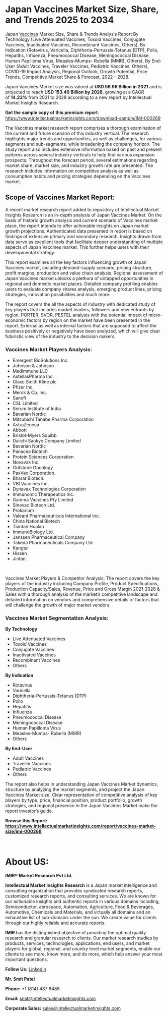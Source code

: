 <h1>Japan Vaccines Market Size, Share, and Trends 2025 to 2034</h1>
<p>Japan <a href="https://www.intellectualmarketinsights.com/report/vaccines-market-size/imi-000268">Vaccines</a> Market Size, Share &amp; Trends Analysis Report By Technology (Live Attenuated Vaccines, Toxoid Vaccines, Conjugate Vaccines, Inactivated Vaccines, Recombinant Vaccines, Others), By Indication (Rotavirus, Varicella, Diphtheria-Pertussis-Tetanus (DTP), Polio, Hepatitis, Influenza, Pneumococcal Disease, Meningococcal Disease, Human Papilloma Virus, Measles-Mumps- Rubella (MMR), Others), By End-User (Adult Vaccines, Traveler Vaccines, Pediatric Vaccines, Others), COVID-19 Impact Analysis, Regional Outlook, Growth Potential, Price Trends, Competitive Market Share &amp; Forecast, 2022 &ndash; 2028.</p>
<p>Japan Vaccines Market size was valued at&nbsp;<strong>USD 56.98 Billion in 2021</strong>&nbsp;and is projected to reach&nbsp;<strong>USD 153.49 Billion by 2028</strong>, growing at a CAGR of&nbsp;<strong>14.23%</strong>&nbsp;from 2021 to 2028 according to a new report by Intellectual Market Insights Research.</p>
<p>𝐆𝐞𝐭 𝐭𝐡𝐞 𝐬𝐚𝐦𝐩𝐥𝐞 𝐜𝐨𝐩𝐲 𝐨𝐟 𝐭𝐡𝐢𝐬 𝐩𝐫𝐞𝐦𝐢𝐮𝐦 𝐫𝐞𝐩𝐨𝐫𝐭: <a href="https://www.intellectualmarketinsights.com/download-sample/IMI-000269">https://www.intellectualmarketinsights.com/download-sample/IMI-000269</a></p>
<p>The Vaccines market research report comprises a thorough examination of the current and future scenario of this industry vertical. The research highlights major trends and opportunities, as well as challenges, for various segments and sub-segments, while broadening the company horizon. The study report also includes extensive information based on past and present patterns across several industry verticals to help find various expansion prospects. Throughout the forecast period, several estimations regarding market share, market size, and industry growth rate are presented. The research includes information on competitive analysis as well as consumption habits and pricing strategies depending on the Vaccines market.</p>
<h2>Scope of Vaccines Market Report:</h2>
<p>A recent market research report added to repository of Intellectual Market Insights Research is an in-depth analysis of Japan Vaccines Market. On the basis of historic growth analysis and current scenario of Vaccines market place, the report intends to offer actionable insights on Japan market growth projections. Authenticated data presented in report is based on findings of extensive primary and secondary research. Insights drawn from data serve as excellent tools that facilitate deeper understanding of multiple aspects of Japan Vaccines market. This further helps users with their developmental strategy.</p>
<p>This report examines all the key factors influencing growth of Japan Vaccines market, including demand-supply scenario, pricing structure, profit margins, production and value chain analysis. Regional assessment of Japan Vaccines market unlocks a plethora of untapped opportunities in regional and domestic market places. Detailed company profiling enables users to evaluate company shares analysis, emerging product lines, pricing strategies, innovation possibilities and much more.</p>
<p>The report covers the all the aspects of industry with dedicated study of key players that includes market leaders, followers and new entrants by region. PORTER, SVOR, PESTEL analysis with the potential impact of micro-economic factors by region on the market have been presented in the report. External as well as internal factors that are supposed to affect the business positively or negatively have been analyzed, which will give clear futuristic view of the industry to the decision makers.</p>
<h3>Vaccines Market Players Analysis:</h3>
<ul>
<li>Emergent BioSolutions Inc.</li>
<li>Johnson &amp; Johnson</li>
<li>Medimmune LLC</li>
<li>AstellasPharma Inc.</li>
<li>Glaxo Smith Kline plc</li>
<li>Pfizer Inc.</li>
<li>Merck &amp; Co. Inc.</li>
<li>Sanofi</li>
<li>CSL Limited</li>
<li>Serum Institute of India</li>
<li>Bavarian Nordic</li>
<li>Mitsubishi Tanabe Pharma Corporation</li>
<li>AstraZeneca</li>
<li>Abbott</li>
<li>Bristol-Myers Squibb</li>
<li>Daiichi Sankyo Company Limited</li>
<li>Bavarian Nordic</li>
<li>Panacea Biotech</li>
<li>Protein Sciences Corporation</li>
<li>Novavax Inc.</li>
<li>Gritstone Oncology</li>
<li>PaxVax Corporation.</li>
<li>Bharat Biotech.</li>
<li>VBI Vaccines Inc.</li>
<li>Dynavax Technologies Corporation</li>
<li>Immunomic Therapeutics Inc.</li>
<li>Gamma Vaccines Pty Limited</li>
<li>Sinovac Biotech Ltd.</li>
<li>Prokarium&nbsp;</li>
<li>Valeant Pharmaceuticals International Inc.</li>
<li>China National Biotech</li>
<li>Tiantan Hualan</li>
<li>ImmunoBiology Ltd.</li>
<li>Janssen Pharmaceutical Company</li>
<li>Takeda Pharmaceuticals Company Ltd.</li>
<li>Kangtai</li>
<li>Hissen</li>
<li>Jintan.</li>
</ul>
<p>&nbsp;</p>
<p>Vaccines Market Players &amp; Competitor Analysis: The report covers the key players of the industry including Company Profile, Product Specifications, Production Capacity/Sales, Revenue, Price and Gross Margin 2021-2028 &amp; Sales with a thorough analysis of the market&rsquo;s competitive landscape and detailed information on vendors and comprehensive details of factors that will challenge the growth of major market vendors.</p>
<h3>Vaccines Market Segmentation Analysis:</h3>
<p><strong>By Technology</strong></p>
<ul>
<li>Live Attenuated Vaccines</li>
<li>Toxoid Vaccines</li>
<li>Conjugate Vaccines</li>
<li>Inactivated Vaccines</li>
<li>Recombinant Vaccines</li>
<li>Others</li>
</ul>
<p><strong>By Indication</strong></p>
<ul>
<li>Rotavirus</li>
<li>Varicella</li>
<li>Diphtheria-Pertussis-Tetanus (DTP)</li>
<li>Polio</li>
<li>Hepatitis</li>
<li>Influenza</li>
<li>Pneumococcal Disease</li>
<li>Meningococcal Disease</li>
<li>Human Papilloma Virus</li>
<li>Measles-Mumps- Rubella (MMR)</li>
<li>Others</li>
</ul>
<p><strong>By End-User</strong></p>
<ul>
<li>Adult Vaccines</li>
<li>Traveller Vaccines</li>
<li>Pediatric Vaccines</li>
<li>Others</li>
</ul>
<p>The report also helps in understanding Japan Vaccines Market dynamics, structure by analyzing the market segments, and project the Japan Vaccines&nbsp;Market size. Clear representation of competitive analysis of key players by type, price, financial position, product portfolio, growth strategies, and regional presence in the Japan Vaccines Market make the report investor&rsquo;s guide.</p>
<p><strong>Browse this Report:&nbsp; </strong><a href="https://www.intellectualmarketinsights.com/report/vaccines-market-size/imi-000268"><strong>https://www.intellectualmarketinsights.com/report/vaccines-market-size/imi-000268</strong></a></p>
<p>&nbsp;</p>
<h1>About US:</h1>
<p><strong>IMIR&reg; Market Research Pvt Ltd.</strong></p>
<p><strong>Intellectual Market Insights Research</strong> is a Japan market intelligence and consulting organization that provides syndicated research reports, customized research reports, and consulting services. We are known for our actionable insights and authentic reports in various domains including, Semiconductor, aerospace, Automation, Agriculture, Food &amp; Beverages, Automotive, Chemicals and Materials, and virtually all domains and an exhaustive list of sub-domains under the sun. We create value for clients through our highly reliable and accurate reports.</p>
<p><strong>IMIR</strong> has the distinguished objective of providing the optimal quality research and granular research to clients. Our market research studies by products, services, technologies, applications, end users, and market players for global, regional, and country level market segments, enable our clients to see more, know more, and do more, which help answer your most important questions.</p>
<p><strong>Follow Us:</strong> <a href="https://www.linkedin.com/company/imir-marketresearch/">LinkedIn</a></p>
<p><strong>Mr. Smit Patel</strong></p>
<p><strong>Phone:</strong> +1 (814) 487 8486</p>
<p><strong>Email:</strong> <a href="mailto:smit@intellectualmarketinsights.com">smit@intellectualmarketinsights.com</a></p>
<p><strong>Corporate Sales:</strong> <a href="mailto:sales@intellectualmarketinsights.com">sales@intellectualmarketinsights.com</a></p>
<p>&nbsp;</p>
